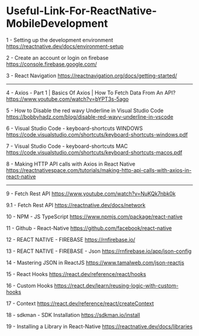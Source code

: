# Useful-Link-For-ReactNative-MobileDevelopment


1 - Setting up the development environment
https://reactnative.dev/docs/environment-setup

2 - Create an account or login on firebase
https://console.firebase.google.com/

3 - React Navigation
https://reactnavigation.org/docs/getting-started/

----------------------------------------------------------------------------
4 - Axios - Part 1 | Basics Of Axios | How To Fetch Data From An API?
https://www.youtube.com/watch?v=bYPT3s-5ago
    
5 - How to Disable the red wavy Underline in Visual Studio Code
https://bobbyhadz.com/blog/disable-red-wavy-underline-in-vscode

6 - Visual Studio Code - keyboard-shortcuts WINDOWS
https://code.visualstudio.com/shortcuts/keyboard-shortcuts-windows.pdf

7 - Visual Studio Code - keyboard-shortcuts MAC
https://code.visualstudio.com/shortcuts/keyboard-shortcuts-macos.pdf

8 - Making HTTP API calls with Axios in React Native
https://reactnativespace.com/tutorials/making-http-api-calls-with-axios-in-react-native

---------------------------------------------------------------------------

9 - Fetch Rest API
https://www.youtube.com/watch?v=NuKQk7nbk0k

9.1 - Fetch Rest API
https://reactnative.dev/docs/network

10 - NPM - JS TypeScript
https://www.npmjs.com/package/react-native

11 - Github - React-Native
https://github.com/facebook/react-native

12 - REACT NATIVE - FIREBASE
https://rnfirebase.io/

13 - REACT NATIVE - FIREBASE - Json
https://rnfirebase.io/app/json-config

14 - Mastering JSON in ReactJS
https://www.tamalweb.com/json-reactjs

15 - React Hooks
https://react.dev/reference/react/hooks

16 - Custom Hooks
https://react.dev/learn/reusing-logic-with-custom-hooks

17 - Context
https://react.dev/reference/react/createContext

18 - sdkman - SDK Installation
https://sdkman.io/install

19 - Installing a Library in React-Native
https://reactnative.dev/docs/libraries
